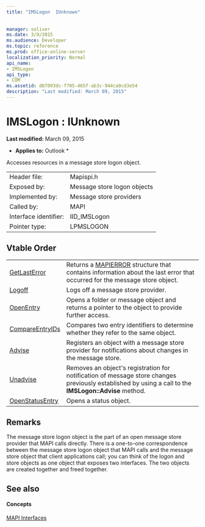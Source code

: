 ```yaml
---
title: "IMSLogon  IUnknown"
 
 
manager: soliver
ms.date: 3/9/2015
ms.audience: Developer
ms.topic: reference
ms.prod: office-online-server
localization_priority: Normal
api_name:
- IMSLogon
api_type:
- COM
ms.assetid: d87093dc-f705-465f-ab3c-944ca0cd3e54
description: "Last modified: March 09, 2015"
---
```


# IMSLogon : IUnknown

 **Last modified:** March 09, 2015 
  
 * **Applies to:** Outlook * 
  
Accesses resources in a message store logon object.
  
|||
|:-----|:-----|
|Header file:  <br/> |Mapispi.h  <br/> |
|Exposed by:  <br/> |Message store logon objects  <br/> |
|Implemented by:  <br/> |Message store providers  <br/> |
|Called by:  <br/> |MAPI  <br/> |
|Interface identifier:  <br/> |IID_IMSLogon  <br/> |
|Pointer type:  <br/> |LPMSLOGON  <br/> |
   
## Vtable Order

|||
|:-----|:-----|
|[GetLastError](imslogon-getlasterror.md) <br/> |Returns a [MAPIERROR](mapierror.md) structure that contains information about the last error that occurred for the message store object.  <br/> |
|[Logoff](imslogon-logoff.md) <br/> |Logs off a message store provider.  <br/> |
|[OpenEntry](imslogon-openentry.md) <br/> |Opens a folder or message object and returns a pointer to the object to provide further access.  <br/> |
|[CompareEntryIDs](imslogon-compareentryids.md) <br/> |Compares two entry identifiers to determine whether they refer to the same object.  <br/> |
|[Advise](imslogon-advise.md) <br/> |Registers an object with a message store provider for notifications about changes in the message store.  <br/> |
|[Unadvise](imslogon-unadvise.md) <br/> |Removes an object's registration for notification of message store changes previously established by using a call to the **IMSLogon::Advise** method.  <br/> |
|[OpenStatusEntry](imslogon-openstatusentry.md) <br/> |Opens a status object.  <br/> |
   
## Remarks

The message store logon object is the part of an open message store provider that MAPI calls directly. There is a one-to-one correspondence between the message store logon object that MAPI calls and the message store object that client applications call; you can think of the logon and store objects as one object that exposes two interfaces. The two objects are created together and freed together.
  
## See also

#### Concepts

[MAPI Interfaces](mapi-interfaces.md)


